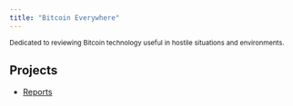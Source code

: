 ```yaml
---
title: "Bitcoin Everywhere"
---
```

<sub>Dedicated to reviewing Bitcoin technology useful in hostile situations and environments.</sub>

## Projects
  * [Reports](reports/index.md)
